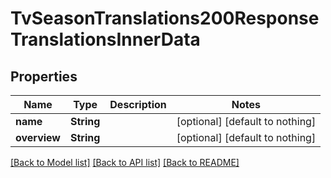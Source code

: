 # TvSeasonTranslations200ResponseTranslationsInnerData


## Properties
Name | Type | Description | Notes
------------ | ------------- | ------------- | -------------
**name** | **String** |  | [optional] [default to nothing]
**overview** | **String** |  | [optional] [default to nothing]


[[Back to Model list]](../README.md#models) [[Back to API list]](../README.md#api-endpoints) [[Back to README]](../README.md)


